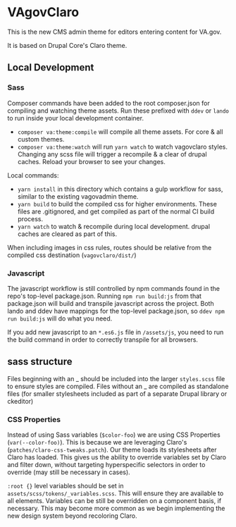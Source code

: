 # VAgovClaro

This is the new CMS admin theme for editors entering content for VA.gov.

It is based on Drupal Core's Claro theme.

## Local Development
### Sass
Composer commands have been added to the root composer.json for compiling and watching theme assets. Run these prefixed
with `ddev` or `lando` to run inside your local development container.
- `composer va:theme:compile` will compile all theme assets. For core & all custom themes.
- `composer va:theme:watch` will run `yarn watch` to watch vagovclaro styles. Changing any scss file will trigger
a recompile & a clear of drupal caches. Reload your browser to see your changes.

Local commands:
- `yarn install` in this directory which contains a gulp workflow for sass, similar to the existing vagovadmin theme.
- `yarn build` to build the compiled css for higher environments. These files are .gitignored, and get compiled as part of the normal CI build process.
- `yarn watch` to watch & recompile during local development. drupal caches are cleared as part of this.

When including images in css rules, routes should be relative from the compiled css destination (`vagovclaro/dist/`)

### Javascript
The javascript workflow is still controlled by npm commands found in the repo's top-level package.json.
Running `npm run build:js` from that package.json will build and transpile javascript across the project. Both lando and
ddev have mappings for the top-level package.json, so `ddev npm run build:js` will do what you need.

If you add new javascript to an `*.es6.js` file in  `/assets/js`, you need to run the build command in order to
correctly transpile for all browsers.

## sass structure
Files beginning with an _ should be included into the larger `styles.scss` file to ensure styles are compiled.
Files without an _ are compiled as standalone files (for smaller stylesheets included as part of a separate Drupal library or ckeditor)

### CSS Properties
Instead of using Sass variables (`$color-foo`) we are using CSS Properties (`var(--color-foo)`). This is because we are
leveraging Claro's (`patches/claro-css-tweaks.patch`). Our theme loads its stylesheets after Claro has loaded.
This gives us the ability to override variables set by Claro and filter down, without targeting hyperspecific selectors
in order to override (may still be necessary in cases).

`:root {}` level variables should be set in `assets/scss/tokens/_variables.scss`. This will ensure they
are available to all elements. Variables can be still be overridden on a component basis, if necessary. This may
become more common as we begin implementing the new design system beyond recoloring Claro.
